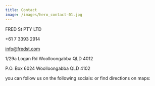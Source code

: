 ```yaml
---
title: Contact
image: /images/hero_contact-01.jpg
---
```

FRED St PTY LTD 

+61 7 3393 2914

info@fredst.com

1/29a Logan Rd
Woolloongabba
QLD 4012

P.O. Box 6024
Woolloongabba
QLD 4102

you can follow us on the following socials:	or find directions on maps: